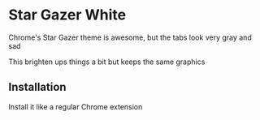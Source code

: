 # Star Gazer White

Chrome's Star Gazer theme is awesome, but the tabs look very gray and sad

This brighten ups things a bit but keeps the same graphics

## Installation

Install it like a regular Chrome extension
